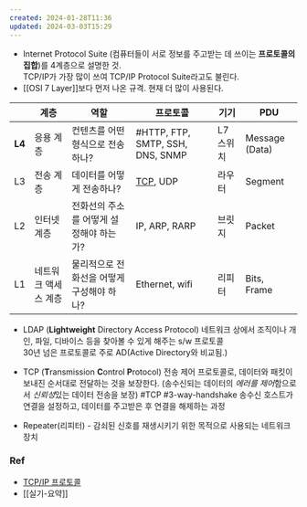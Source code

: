 ```yaml
---
created: 2024-01-28T11:36
updated: 2024-03-03T15:29
---
```

- Internet Protocol Suite (컴퓨터들이 서로 정보를 주고받는 데 쓰이는 **프로토콜의 집합**)를 4계층으로 설명한 것. <br/> TCP/IP가 가장 많이 쓰여 TCP/IP Protocol Suite라고도 불린다.
- [[OSI 7 Layer]]보다 먼저 나온 규격. 현재 더 많이 사용된다.

|  | 계층 | 역할 | 프로토콜 | 기기 | PDU |
| ---- | ---- | ---- | ---- | ---- | ---- |
| **L4** | 응용 계층 | 컨텐츠를 어떤 형식으로 전송하나? | #HTTP, FTP, SMTP, SSH, DNS, SNMP | L7 스위치 | Message (Data) |
| L3 | 전송 계층 | 데이터를 어떻게 전송하나? | [TCP](https://developer.mozilla.org/ko/docs/Glossary/TCP), UDP | 라우터 | Segment |
| L2 | 인터넷 계층 | 전화선의 주소를 어떻게 설정해야 하는가? | IP, ARP, RARP | 브릿지 | Packet |
| L1 | 네트워크 액세스 계층 | 물리적으로 전화선을 어떻게 구성해야 하나? | Ethernet, wifi | 리피터 | Bits, Frame |
- LDAP (**Lightweight** Directory Access Protocol) 
네트워크 상에서 조직이나 개인, 파일, 디바이스 등을 찾아볼 수 있게 해주는 s/w 프로토콜<br/> 30년 넘은 프로토콜로 주로 AD(Active Directory와 비교됨.)

- TCP (**T**ransmission **C**ontrol **P**rotocol)
전송 제어 프로토콜로, 데이터와 패킷이 보내진 순서대로 전달하는 것을 보장한다. (송수신되는 데이터의 *에러를 제어*함으로서 *신뢰성*있는 데이터 전송을 보장)
#TCP #3-way-handshake
송수신 호스트가 연결을 설정하고, 데이터를 주고받은 후 연결을 해제하는 과정

- Repeater(리피터) - 감쇠된 신호를 재생시키기 위한 목적으로 사용되는 네트워크 장치

### Ref
- [TCP/IP 프로토콜](https://inten.tistory.com/entry/TCP-IP-%ED%94%84%EB%A1%9C%ED%86%A0%EC%BD%9C)
- [[실기-요약]]